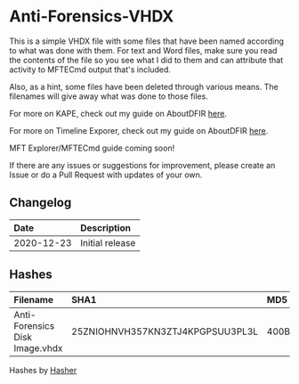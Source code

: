 # Anti-Forensics-VHDX

This is a simple VHDX file with some files that have been named according to what was done with them. For text and Word files, make sure you read the contents of the file so you see what I did to them and can attribute that activity to MFTECmd output that's included. 

Also, as a hint, some files have been deleted through various means. The filenames will give away what was done to those files. 

For more on KAPE, check out my guide on AboutDFIR [here](https://aboutdfir.com/toolsandartifacts/windows/kape/).

For more on Timeline Exporer, check out my guide on AboutDFIR [here](https://aboutdfir.com/toolsandartifacts/windows/timeline-explorer/).

MFT Explorer/MFTECmd guide coming soon!

If there are any issues or suggestions for improvement, please create an Issue or do a Pull Request with updates of your own. 

## Changelog  
| Date | Description |
| :---- | :---- |
| 2020-12-23 | Initial release |

## Hashes

| Filename | SHA1 | MD5 |
| :---- | :---- | :---- |
| Anti-Forensics Disk Image.vhdx | 25ZNIOHNVH357KN3ZTJ4KPGPSUU3PL3L | 400B7FBB6B7B0707F84BC600A6AE0A23 |

Hashes by [Hasher](https://ericzimmerman.github.io/#!index.md)
